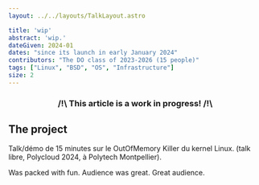 ```yaml
---
layout: ../../layouts/TalkLayout.astro

title: 'wip'
abstract: 'wip.'
dateGiven: 2024-01
dates: "since its launch in early January 2024"
contributors: "The DO class of 2023-2026 (15 people)"
tags: ["Linux", "BSD", "OS", "Infrastructure"]
size: 2
---
```


### <center>/!\ This article is a work in progress! /!\

## The project

Talk/démo de 15 minutes sur le OutOfMemory Killer du kernel Linux. (talk libre, Polycloud 2024, à Polytech Montpellier).

Was packed with fun.
Audience was great.
Great audience.
